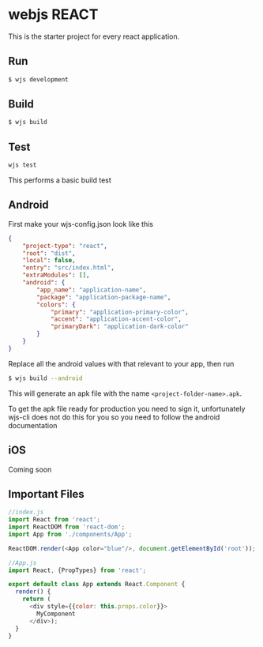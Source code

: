 # webjs REACT

This is the starter project for every react application.

## Run

```bash
$ wjs development
```

## Build

```bash
$ wjs build
```

## Test

```bash
wjs test
```

This performs a basic build test

## Android

First make your wjs-config.json look like this

```json
{
	"project-type": "react",
	"root": "dist",
	"local": false,
	"entry": "src/index.html",
    "extraModules": [],
    "android": {
		"app_name": "application-name",
		"package": "application-package-name",
		"colors": {
			"primary": "application-primary-color",
			"accent": "application-accent-color",
			"primaryDark": "application-dark-color"
		}
	}
}
```

Replace all the android values with that relevant to your app, then run

```bash
$ wjs build --android
```

This will generate an apk file with the name `<project-folder-name>.apk`.

To get the apk file ready for production you need to sign it, unfortunately wjs-cli does not do this for you so you need to follow the android documentation

## iOS

Coming soon

## Important Files

```js
//index.js
import React from 'react';
import ReactDOM from 'react-dom';
import App from './components/App';

ReactDOM.render(<App color="blue"/>, document.getElementById('root'));

```

```js
//App.js
import React, {PropTypes} from 'react';

export default class App extends React.Component {
  render() {
    return (
      <div style={{color: this.props.color}}>
        MyComponent
      </div>);
  }
}

```